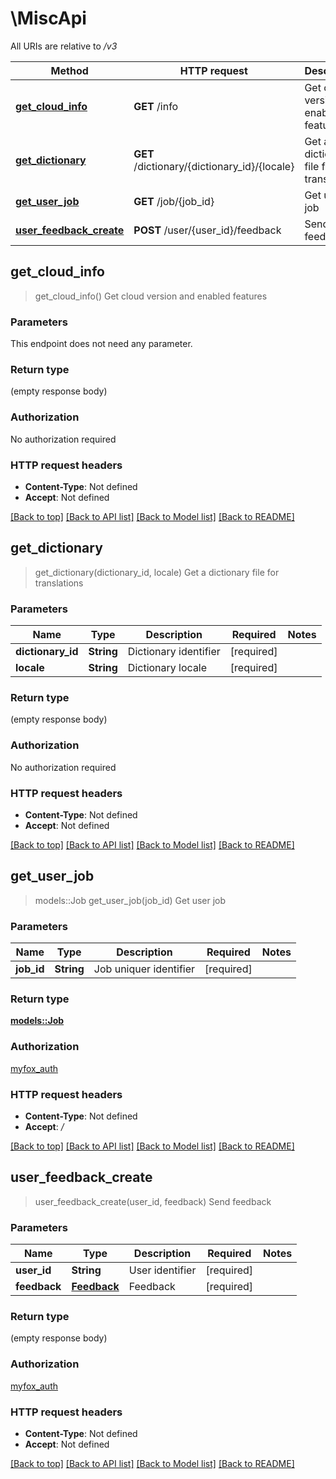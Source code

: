# \MiscApi

All URIs are relative to */v3*

Method | HTTP request | Description
------------- | ------------- | -------------
[**get_cloud_info**](MiscApi.md#get_cloud_info) | **GET** /info | Get cloud version and enabled features
[**get_dictionary**](MiscApi.md#get_dictionary) | **GET** /dictionary/{dictionary_id}/{locale} | Get a dictionary file for translations
[**get_user_job**](MiscApi.md#get_user_job) | **GET** /job/{job_id} | Get user job
[**user_feedback_create**](MiscApi.md#user_feedback_create) | **POST** /user/{user_id}/feedback | Send feedback



## get_cloud_info

> get_cloud_info()
Get cloud version and enabled features

### Parameters

This endpoint does not need any parameter.

### Return type

 (empty response body)

### Authorization

No authorization required

### HTTP request headers

- **Content-Type**: Not defined
- **Accept**: Not defined

[[Back to top]](#) [[Back to API list]](../README.md#documentation-for-api-endpoints) [[Back to Model list]](../README.md#documentation-for-models) [[Back to README]](../README.md)


## get_dictionary

> get_dictionary(dictionary_id, locale)
Get a dictionary file for translations

### Parameters


Name | Type | Description  | Required | Notes
------------- | ------------- | ------------- | ------------- | -------------
**dictionary_id** | **String** | Dictionary identifier | [required] |
**locale** | **String** | Dictionary locale | [required] |

### Return type

 (empty response body)

### Authorization

No authorization required

### HTTP request headers

- **Content-Type**: Not defined
- **Accept**: Not defined

[[Back to top]](#) [[Back to API list]](../README.md#documentation-for-api-endpoints) [[Back to Model list]](../README.md#documentation-for-models) [[Back to README]](../README.md)


## get_user_job

> models::Job get_user_job(job_id)
Get user job

### Parameters


Name | Type | Description  | Required | Notes
------------- | ------------- | ------------- | ------------- | -------------
**job_id** | **String** | Job uniquer identifier | [required] |

### Return type

[**models::Job**](Job.md)

### Authorization

[myfox_auth](../README.md#myfox_auth)

### HTTP request headers

- **Content-Type**: Not defined
- **Accept**: */*

[[Back to top]](#) [[Back to API list]](../README.md#documentation-for-api-endpoints) [[Back to Model list]](../README.md#documentation-for-models) [[Back to README]](../README.md)


## user_feedback_create

> user_feedback_create(user_id, feedback)
Send feedback

### Parameters


Name | Type | Description  | Required | Notes
------------- | ------------- | ------------- | ------------- | -------------
**user_id** | **String** | User identifier | [required] |
**feedback** | [**Feedback**](Feedback.md) | Feedback | [required] |

### Return type

 (empty response body)

### Authorization

[myfox_auth](../README.md#myfox_auth)

### HTTP request headers

- **Content-Type**: Not defined
- **Accept**: Not defined

[[Back to top]](#) [[Back to API list]](../README.md#documentation-for-api-endpoints) [[Back to Model list]](../README.md#documentation-for-models) [[Back to README]](../README.md)

